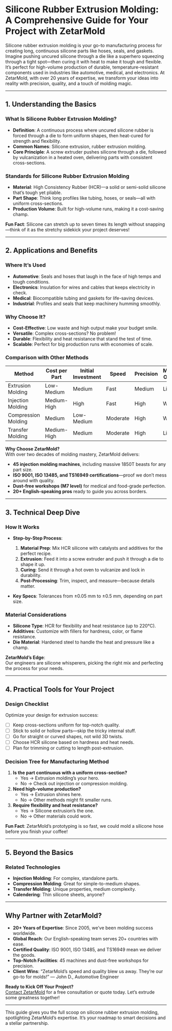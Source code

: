 # Silicone Rubber Extrusion Molding: A Comprehensive Guide for Your Project with ZetarMold

Silicone rubber extrusion molding is your go-to manufacturing process for creating long, continuous silicone parts like hoses, seals, and gaskets. Imagine pushing uncured silicone through a die like a superhero squeezing through a tight spot—then curing it with heat to make it tough and flexible. It’s perfect for high-volume production of durable, temperature-resistant components used in industries like automotive, medical, and electronics. At ZetarMold, with over 20 years of expertise, we transform your ideas into reality with precision, quality, and a touch of molding magic.

---

## 1. Understanding the Basics

### What Is Silicone Rubber Extrusion Molding?

- **Definition**: A continuous process where uncured silicone rubber is forced through a die to form uniform shapes, then heat-cured for strength and flexibility.
- **Common Names**: Silicone extrusion, rubber extrusion molding.
- **Core Principle**: A screw extruder pushes silicone through a die, followed by vulcanization in a heated oven, delivering parts with consistent cross-sections.

### Standards for Silicone Rubber Extrusion Molding

- **Material**: High Consistency Rubber (HCR)—a solid or semi-solid silicone that’s tough yet pliable.
- **Part Shape**: Think long profiles like tubing, hoses, or seals—all with uniform cross-sections.
- **Production Volume**: Built for high-volume runs, making it a cost-saving champ.

**Fun Fact**: Silicone can stretch up to seven times its length without snapping—think of it as the stretchy sidekick your project deserves!

---

## 2. Applications and Benefits

### Where It’s Used

- **Automotive**: Seals and hoses that laugh in the face of high temps and tough conditions.
- **Electronics**: Insulation for wires and cables that keeps electricity in check.
- **Medical**: Biocompatible tubing and gaskets for life-saving devices.
- **Industrial**: Profiles and seals that keep machinery humming smoothly.

### Why Choose It?

- **Cost-Effective**: Low waste and high output make your budget smile.
- **Versatile**: Complex cross-sections? No problem!
- **Durable**: Flexibility and heat resistance that stand the test of time.
- **Scalable**: Perfect for big production runs with economies of scale.

### Comparison with Other Methods

| Method              | Cost per Part | Initial Investment | Speed    | Precision | Material Options | Complexity |
| ------------------- | ------------- | ------------------ | -------- | --------- | ---------------- | ---------- |
| Extrusion Molding   | Low-Medium    | Medium             | Fast     | Medium    | Limited          | Low-Medium |
| Injection Molding   | Medium-High   | High               | Fast     | High      | Wide             | High       |
| Compression Molding | Medium        | Low-Medium         | Moderate | High      | Wide             | High       |
| Transfer Molding    | Medium-High   | Medium             | Moderate | High      | Limited          | Medium     |

**Why Choose ZetarMold?**  
With over two decades of molding mastery, ZetarMold delivers:

- **45 injection molding machines**, including massive 1850T beasts for any part size.
- **ISO 9001, ISO 13485, and TS16949 certifications**—proof we don’t mess around with quality.
- **Dust-free workshops (M7 level)** for medical and food-grade perfection.
- **20+ English-speaking pros** ready to guide you across borders.

---

## 3. Technical Deep Dive

### How It Works

- **Step-by-Step Process**:

  1. **Material Prep**: Mix HCR silicone with catalysts and additives for the perfect recipe.
  2. **Extrusion**: Feed it into a screw extruder and push it through a die to shape it up.
  3. **Curing**: Send it through a hot oven to vulcanize and lock in durability.
  4. **Post-Processing**: Trim, inspect, and measure—because details matter.

- **Key Specs**: Tolerances from ±0.05 mm to ±0.5 mm, depending on part size.

### Material Considerations

- **Silicone Type**: HCR for flexibility and heat resistance (up to 220°C).
- **Additives**: Customize with fillers for hardness, color, or flame resistance.
- **Die Material**: Hardened steel to handle the heat and pressure like a champ.

**ZetarMold’s Edge**:  
Our engineers are silicone whisperers, picking the right mix and perfecting the process for your needs.

---

## 4. Practical Tools for Your Project

### Design Checklist

Optimize your design for extrusion success:

- [ ] Keep cross-sections uniform for top-notch quality.
- [ ] Stick to solid or hollow parts—skip the tricky internal stuff.
- [ ] Go for straight or curved shapes, not wild 3D twists.
- [ ] Choose HCR silicone based on hardness and heat needs.
- [ ] Plan for trimming or cutting to length post-extrusion.

### Decision Tree for Manufacturing Method

1. **Is the part continuous with a uniform cross-section?**
   - Yes → Extrusion molding’s your hero.
   - No → Check out injection or compression molding.
2. **Need high-volume production?**
   - Yes → Extrusion shines here.
   - No → Other methods might fit smaller runs.
3. **Require flexibility and heat resistance?**
   - Yes → Silicone extrusion’s the one.
   - No → Other materials could work.

**Fun Fact**: ZetarMold’s prototyping is so fast, we could mold a silicone hose before you finish your coffee!

---

## 5. Beyond the Basics

### Related Technologies

- **Injection Molding**: For complex, standalone parts.
- **Compression Molding**: Great for simple-to-medium shapes.
- **Transfer Molding**: Unique properties, medium complexity.
- **Calendering**: Thin silicone sheets, anyone?

---

## Why Partner with ZetarMold?

- **20+ Years of Expertise**: Since 2005, we’ve been molding success worldwide.
- **Global Reach**: Our English-speaking team serves 20+ countries with ease.
- **Certified Quality**: ISO 9001, ISO 13485, and TS16949 mean we deliver the goods.
- **Top-Notch Facilities**: 45 machines and dust-free workshops for precision.
- **Client Wins**: “ZetarMold’s speed and quality blew us away. They’re our go-to for molds!” — John D., Automotive Engineer

**Ready to Kick Off Your Project?**  
[Contact ZetarMold](#) for a free consultation or quote today. Let’s extrude some greatness together!

---

This guide gives you the full scoop on silicone rubber extrusion molding, spotlighting ZetarMold’s expertise. It’s your roadmap to smart decisions and a stellar partnership.
